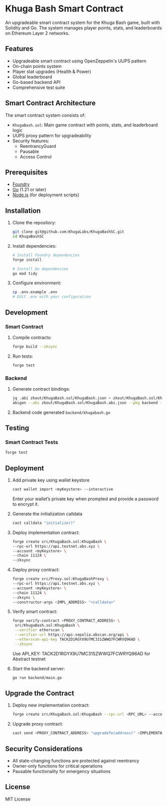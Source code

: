 # Khuga Bash Smart Contract

An upgradeable smart contract system for the Khuga Bash game, built with Solidity and Go. The system manages player points, stats, and leaderboards on Ethereum Layer 2 networks.

## Features

- Upgradeable smart contract using OpenZeppelin's UUPS pattern
- On-chain points system
- Player stat upgrades (Health & Power)
- Global leaderboard
- Go-based backend API
- Comprehensive test suite

## Smart Contract Architecture

The smart contract system consists of:

- `KhugaBash.sol`: Main game contract with points, stats, and leaderboard logic
- UUPS proxy pattern for upgradeability
- Security features:
  - ReentrancyGuard
  - Pausable
  - Access Control

## Prerequisites

- [Foundry](https://book.getfoundry.sh/getting-started/installation.html)
- [Go](https://golang.org/doc/install) (1.21 or later)
- [Node.js](https://nodejs.org/) (for deployment scripts)

## Installation

1. Clone the repository:
   ```bash
   git clone git@github.com:KhugaLabs/KhugaBashSC.git
   cd KhugaBashSC
   ```

2. Install dependencies:
   ```bash
   # Install Foundry dependencies
   forge install

   # Install Go dependencies
   go mod tidy
   ```

3. Configure environment:
   ```bash
   cp .env.example .env
   # Edit .env with your configuration
   ```

## Development

### Smart Contract

1. Compile contracts:
   ```bash
   forge build --zksync
   ```

2. Run tests:
   ```bash
   forge test
   ```

### Backend

1. Generate contract bindings:
   ```bash
   jq .abi zkout/KhugaBash.sol/KhugaBash.json > zkout/KhugaBash.sol/KhugaBash.abi.json
   abigen --abi zkout/KhugaBash.sol/KhugaBash.abi.json --pkg backend --type KhugaBash --out backend/khugabash.go
   ```

2. Backend code generated `backend/khugabash.go`

## Testing

### Smart Contract Tests

```bash
forge test
```

## Deployment

1. Add private key using wallet keystore
   ```bash
   cast wallet import <myKeystore> --interactive
   ```
   Enter your wallet’s private key when prompted and provide a password to encrypt it.

2. Generate the initialization calldata
   ```bash
   cast calldata "initialize()"
   ```

3. Deploy implementation contract:
   ```bash
   forge create src/KhugaBash.sol:KhugaBash \
   --rpc-url https://api.testnet.abs.xyz \
   --account <myKeystore> \
   --chain 11124 \
   --zksync
   ```

4. Deploy proxy contract:
   ```bash
   forge create src/Proxy.sol:KhugaBashProxy \
   --rpc-url https://api.testnet.abs.xyz \
   --account <myKeystore> \
   --chain 11124 \
   --zksync \
   --constructor-args <IMPL_ADDRESS> "<calldata>"
   ```

5. Verify smart contract:
   ```bash
   forge verify-contract <PROXY_CONTRACT_ADDRESS> \
    src/KhugaBash.sol:KhugaBash \
    --verifier etherscan \
    --verifier-url https://api-sepolia.abscan.org/api \
    --etherscan-api-key TACK2D1RGYX9U7MC31SZWWQ7FCWRYQ96AD \
    --zksync
   ```
   Use API_KEY: TACK2D1RGYX9U7MC31SZWWQ7FCWRYQ96AD for Abstract testnet

6. Start the backend server:
   ```bash
   go run backend/main.go
   ```

## Upgrade the Contract

1. Deploy new implementation contract:
   ```bash
   forge create src/KhugaBash.sol:KhugaBash --rpc-url <RPC_URL> --account <myKeystore> --chain 11124 --zksync
   ```

2. Upgrade proxy contract:
   ```bash
   cast send <PROXY_CONTRACT_ADDRESS> "upgradeTo(address)" <IMPLEMENTATION_CONTRACT_ADDRESS> --rpc-url <RPC_URL> --account <myKeystore>
   ```

## Security Considerations

- All state-changing functions are protected against reentrancy
- Owner-only functions for critical operations
- Pausable functionality for emergency situations

## License

MIT License
